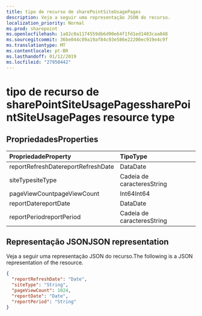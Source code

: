 ```yaml
---
title: tipo de recurso de sharePointSiteUsagePages
description: Veja a seguir uma representação JSON do recurso.
localization_priority: Normal
ms.prod: sharepoint
ms.openlocfilehash: 1a82c0a1174559db6d90e64f1fd1ed1403caa048
ms.sourcegitcommit: 36be044c89a19af84c93e586e22200ec919e4c9f
ms.translationtype: MT
ms.contentlocale: pt-BR
ms.lasthandoff: 01/12/2019
ms.locfileid: "27950442"
---
```

# <a name="sharepointsiteusagepages-resource-type"></a><span data-ttu-id="05800-103">tipo de recurso de sharePointSiteUsagePages</span><span class="sxs-lookup"><span data-stu-id="05800-103">sharePointSiteUsagePages resource type</span></span>

## <a name="properties"></a><span data-ttu-id="05800-104">Propriedades</span><span class="sxs-lookup"><span data-stu-id="05800-104">Properties</span></span>

| <span data-ttu-id="05800-105">Propriedade</span><span class="sxs-lookup"><span data-stu-id="05800-105">Property</span></span>          | <span data-ttu-id="05800-106">Tipo</span><span class="sxs-lookup"><span data-stu-id="05800-106">Type</span></span>   |
| :---------------- | :----- |
| <span data-ttu-id="05800-107">reportRefreshDate</span><span class="sxs-lookup"><span data-stu-id="05800-107">reportRefreshDate</span></span> | <span data-ttu-id="05800-108">Data</span><span class="sxs-lookup"><span data-stu-id="05800-108">Date</span></span>   |
| <span data-ttu-id="05800-109">siteType</span><span class="sxs-lookup"><span data-stu-id="05800-109">siteType</span></span>          | <span data-ttu-id="05800-110">Cadeia de caracteres</span><span class="sxs-lookup"><span data-stu-id="05800-110">String</span></span> |
| <span data-ttu-id="05800-111">pageViewCount</span><span class="sxs-lookup"><span data-stu-id="05800-111">pageViewCount</span></span>     | <span data-ttu-id="05800-112">Int64</span><span class="sxs-lookup"><span data-stu-id="05800-112">Int64</span></span>  |
| <span data-ttu-id="05800-113">reportDate</span><span class="sxs-lookup"><span data-stu-id="05800-113">reportDate</span></span>        | <span data-ttu-id="05800-114">Data</span><span class="sxs-lookup"><span data-stu-id="05800-114">Date</span></span>   |
| <span data-ttu-id="05800-115">reportPeriod</span><span class="sxs-lookup"><span data-stu-id="05800-115">reportPeriod</span></span>      | <span data-ttu-id="05800-116">Cadeia de caracteres</span><span class="sxs-lookup"><span data-stu-id="05800-116">String</span></span> |

## <a name="json-representation"></a><span data-ttu-id="05800-117">Representação JSON</span><span class="sxs-lookup"><span data-stu-id="05800-117">JSON representation</span></span>

<span data-ttu-id="05800-118">Veja a seguir uma representação JSON do recurso.</span><span class="sxs-lookup"><span data-stu-id="05800-118">The following is a JSON representation of the resource.</span></span>

<!-- {
  "blockType": "resource",
  "@odata.type": "microsoft.graph.sharePointSiteUsagePages"
} -->

```json
{
  "reportRefreshDate": "Date", 
  "siteType": "String", 
  "pageViewCount": 1024, 
  "reportDate": "Date", 
  "reportPeriod": "String"
}
```
